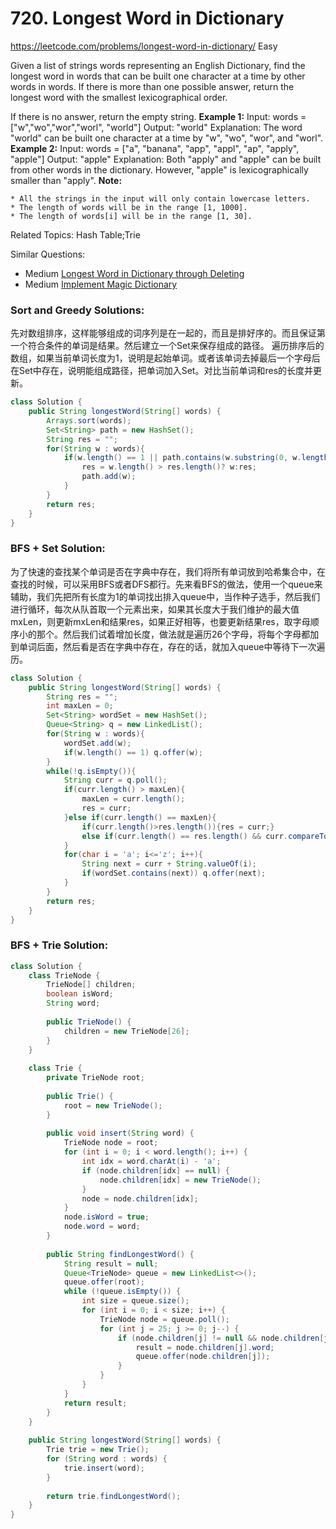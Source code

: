 # 720. Longest Word in Dictionary
<https://leetcode.com/problems/longest-word-in-dictionary/>
Easy

Given a list of strings words representing an English Dictionary, find the longest word in words that can be built one character at a time by other words in words. If there is more than one possible answer, return the longest word with the smallest lexicographical order.

If there is no answer, return the empty string.
**Example 1:**
    Input: 
    words = ["w","wo","wor","worl", "world"]
    Output: "world"
    Explanation: 
    The word "world" can be built one character at a time by "w", "wo", "wor", and "worl".
**Example 2:**
    Input: 
    words = ["a", "banana", "app", "appl", "ap", "apply", "apple"]
    Output: "apple"
    Explanation: 
    Both "apply" and "apple" can be built from other words in the dictionary. However, "apple" is lexicographically smaller than "apply".
**Note:**

    * All the strings in the input will only contain lowercase letters.
    * The length of words will be in the range [1, 1000].
    * The length of words[i] will be in the range [1, 30].

Related Topics: Hash Table;Trie

Similar Questions: 
* Medium [Longest Word in Dictionary through Deleting](https://leetcode.com/problems/longest-word-in-dictionary-through-deleting/)
* Medium [Implement Magic Dictionary](https://leetcode.com/problems/implement-magic-dictionary/)

### Sort and Greedy Solutions: 
先对数组排序，这样能够组成的词序列是在一起的，而且是排好序的。而且保证第一个符合条件的单词是结果。然后建立一个Set来保存组成的路径。
遍历排序后的数组，如果当前单词长度为1，说明是起始单词。或者该单词去掉最后一个字母后在Set中存在，说明能组成路径，把单词加入Set。对比当前单词和res的长度并更新。
```java
class Solution {
    public String longestWord(String[] words) {
        Arrays.sort(words);
        Set<String> path = new HashSet();
        String res = "";
        for(String w : words){
            if(w.length() == 1 || path.contains(w.substring(0, w.length()-1))){
                res = w.length() > res.length()? w:res;
                path.add(w);
            }
        }
        return res;
    }
}
```



### BFS + Set Solution:
为了快速的查找某个单词是否在字典中存在，我们将所有单词放到哈希集合中，在查找的时候，可以采用BFS或者DFS都行。先来看BFS的做法，使用一个queue来辅助，我们先把所有长度为1的单词找出排入queue中，当作种子选手，然后我们进行循环，每次从队首取一个元素出来，如果其长度大于我们维护的最大值mxLen，则更新mxLen和结果res，如果正好相等，也要更新结果res，取字母顺序小的那个。然后我们试着增加长度，做法就是遍历26个字母，将每个字母都加到单词后面，然后看是否在字典中存在，存在的话，就加入queue中等待下一次遍历。

```java
class Solution {
    public String longestWord(String[] words) {
        String res = "";
        int maxLen = 0;
        Set<String> wordSet = new HashSet();
        Queue<String> q = new LinkedList();
        for(String w : words){
            wordSet.add(w);
            if(w.length() == 1) q.offer(w);
        }
        while(!q.isEmpty()){
            String curr = q.poll();
            if(curr.length() > maxLen){
                maxLen = curr.length();
                res = curr;
            }else if(curr.length() == maxLen){
                if(curr.length()>res.length()){res = curr;}
                else if(curr.length() == res.length() && curr.compareTo(res)<0){res = curr;}
            }
            for(char i = 'a'; i<='z'; i++){
                String next = curr + String.valueOf(i);
                if(wordSet.contains(next)) q.offer(next);
            }
        }
        return res;
    }
}
```


### BFS + Trie Solution: 

```java
class Solution {
    class TrieNode {
        TrieNode[] children;
        boolean isWord;
        String word;
        
        public TrieNode() {
            children = new TrieNode[26];
        }
    }
    
    class Trie {
        private TrieNode root;
        
        public Trie() {
            root = new TrieNode();
        }
        
        public void insert(String word) {
            TrieNode node = root;
            for (int i = 0; i < word.length(); i++) {
                int idx = word.charAt(i) - 'a';
                if (node.children[idx] == null) {
                    node.children[idx] = new TrieNode();
                }
                node = node.children[idx];
            }
            node.isWord = true;
            node.word = word;
        }
        
        public String findLongestWord() {
            String result = null;
            Queue<TrieNode> queue = new LinkedList<>();
            queue.offer(root);
            while (!queue.isEmpty()) {
                int size = queue.size();
                for (int i = 0; i < size; i++) {
                    TrieNode node = queue.poll();
                    for (int j = 25; j >= 0; j--) {
                        if (node.children[j] != null && node.children[j].isWord) {
                            result = node.children[j].word;
                            queue.offer(node.children[j]);
                        }
                    }
                }
            }
            return result;
        }
    }
    
    public String longestWord(String[] words) {
        Trie trie = new Trie();
        for (String word : words) {
            trie.insert(word);
        }
        
        return trie.findLongestWord();
    }
}
```